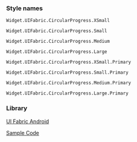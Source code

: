 ### Style names

`Widget.UIFabric.CircularProgress.XSmall`

`Widget.UIFabric.CircularProgress.Small`

`Widget.UIFabric.CircularProgress.Medium`

`Widget.UIFabric.CircularProgress.Large`

`Widget.UIFabric.CircularProgress.XSmall.Primary`

`Widget.UIFabric.CircularProgress.Small.Primary`

`Widget.UIFabric.CircularProgress.Medium.Primary`

`Widget.UIFabric.CircularProgress.Large.Primary`

### Library

[UI Fabric Android](https://github.com/OfficeDev/ui-fabric-android)

[Sample Code](https://github.com/OfficeDev/ui-fabric-android/blob/master/OfficeUIFabric.Demo/src/main/res/layout/activity_progress.xml)
